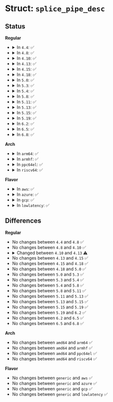 # Struct: <code>splice_pipe_desc</code>

## Status
<b>Regular</b>
<ul>
<li>
<details>
<summary>In <code>4.4</code>: ✅</summary>

```c
struct splice_pipe_desc {
    struct page **pages;
    struct partial_page *partial;
    int nr_pages;
    unsigned int nr_pages_max;
    unsigned int flags;
    const struct pipe_buf_operations *ops;
    void (*spd_release)(struct splice_pipe_desc *, unsigned int);
};
```
</details>
</li>
<li>
<details>
<summary>In <code>4.8</code>: ✅</summary>

```c
struct splice_pipe_desc {
    struct page **pages;
    struct partial_page *partial;
    int nr_pages;
    unsigned int nr_pages_max;
    unsigned int flags;
    const struct pipe_buf_operations *ops;
    void (*spd_release)(struct splice_pipe_desc *, unsigned int);
};
```
</details>
</li>
<li>
<details>
<summary>In <code>4.10</code>: ✅</summary>

```c
struct splice_pipe_desc {
    struct page **pages;
    struct partial_page *partial;
    int nr_pages;
    unsigned int nr_pages_max;
    unsigned int flags;
    const struct pipe_buf_operations *ops;
    void (*spd_release)(struct splice_pipe_desc *, unsigned int);
};
```
</details>
</li>
<li>
<details>
<summary>In <code>4.13</code>: ✅</summary>

```c
struct splice_pipe_desc {
    struct page **pages;
    struct partial_page *partial;
    int nr_pages;
    unsigned int nr_pages_max;
    const struct pipe_buf_operations *ops;
    void (*spd_release)(struct splice_pipe_desc *, unsigned int);
};
```
</details>
</li>
<li>
<details>
<summary>In <code>4.15</code>: ✅</summary>

```c
struct splice_pipe_desc {
    struct page **pages;
    struct partial_page *partial;
    int nr_pages;
    unsigned int nr_pages_max;
    const struct pipe_buf_operations *ops;
    void (*spd_release)(struct splice_pipe_desc *, unsigned int);
};
```
</details>
</li>
<li>
<details>
<summary>In <code>4.18</code>: ✅</summary>

```c
struct splice_pipe_desc {
    struct page **pages;
    struct partial_page *partial;
    int nr_pages;
    unsigned int nr_pages_max;
    const struct pipe_buf_operations *ops;
    void (*spd_release)(struct splice_pipe_desc *, unsigned int);
};
```
</details>
</li>
<li>
<details>
<summary>In <code>5.0</code>: ✅</summary>

```c
struct splice_pipe_desc {
    struct page **pages;
    struct partial_page *partial;
    int nr_pages;
    unsigned int nr_pages_max;
    const struct pipe_buf_operations *ops;
    void (*spd_release)(struct splice_pipe_desc *, unsigned int);
};
```
</details>
</li>
<li>
<details>
<summary>In <code>5.3</code>: ✅</summary>

```c
struct splice_pipe_desc {
    struct page **pages;
    struct partial_page *partial;
    int nr_pages;
    unsigned int nr_pages_max;
    const struct pipe_buf_operations *ops;
    void (*spd_release)(struct splice_pipe_desc *, unsigned int);
};
```
</details>
</li>
<li>
<details>
<summary>In <code>5.4</code>: ✅</summary>

```c
struct splice_pipe_desc {
    struct page **pages;
    struct partial_page *partial;
    int nr_pages;
    unsigned int nr_pages_max;
    const struct pipe_buf_operations *ops;
    void (*spd_release)(struct splice_pipe_desc *, unsigned int);
};
```
</details>
</li>
<li>
<details>
<summary>In <code>5.8</code>: ✅</summary>

```c
struct splice_pipe_desc {
    struct page **pages;
    struct partial_page *partial;
    int nr_pages;
    unsigned int nr_pages_max;
    const struct pipe_buf_operations *ops;
    void (*spd_release)(struct splice_pipe_desc *, unsigned int);
};
```
</details>
</li>
<li>
<details>
<summary>In <code>5.11</code>: ✅</summary>

```c
struct splice_pipe_desc {
    struct page **pages;
    struct partial_page *partial;
    int nr_pages;
    unsigned int nr_pages_max;
    const struct pipe_buf_operations *ops;
    void (*spd_release)(struct splice_pipe_desc *, unsigned int);
};
```
</details>
</li>
<li>
<details>
<summary>In <code>5.13</code>: ✅</summary>

```c
struct splice_pipe_desc {
    struct page **pages;
    struct partial_page *partial;
    int nr_pages;
    unsigned int nr_pages_max;
    const struct pipe_buf_operations *ops;
    void (*spd_release)(struct splice_pipe_desc *, unsigned int);
};
```
</details>
</li>
<li>
<details>
<summary>In <code>5.15</code>: ✅</summary>

```c
struct splice_pipe_desc {
    struct page **pages;
    struct partial_page *partial;
    int nr_pages;
    unsigned int nr_pages_max;
    const struct pipe_buf_operations *ops;
    void (*spd_release)(struct splice_pipe_desc *, unsigned int);
};
```
</details>
</li>
<li>
<details>
<summary>In <code>5.19</code>: ✅</summary>

```c
struct splice_pipe_desc {
    struct page **pages;
    struct partial_page *partial;
    int nr_pages;
    unsigned int nr_pages_max;
    const struct pipe_buf_operations *ops;
    void (*spd_release)(struct splice_pipe_desc *, unsigned int);
};
```
</details>
</li>
<li>
<details>
<summary>In <code>6.2</code>: ✅</summary>

```c
struct splice_pipe_desc {
    struct page **pages;
    struct partial_page *partial;
    int nr_pages;
    unsigned int nr_pages_max;
    const struct pipe_buf_operations *ops;
    void (*spd_release)(struct splice_pipe_desc *, unsigned int);
};
```
</details>
</li>
<li>
<details>
<summary>In <code>6.5</code>: ✅</summary>

```c
struct splice_pipe_desc {
    struct page **pages;
    struct partial_page *partial;
    int nr_pages;
    unsigned int nr_pages_max;
    const struct pipe_buf_operations *ops;
    void (*spd_release)(struct splice_pipe_desc *, unsigned int);
};
```
</details>
</li>
<li>
<details>
<summary>In <code>6.8</code>: ✅</summary>

```c
struct splice_pipe_desc {
    struct page **pages;
    struct partial_page *partial;
    int nr_pages;
    unsigned int nr_pages_max;
    const struct pipe_buf_operations *ops;
    void (*spd_release)(struct splice_pipe_desc *, unsigned int);
};
```
</details>
</li>
</ul>
<b>Arch</b>
<ul>
<li>
<details>
<summary>In <code>arm64</code>: ✅</summary>

```c
struct splice_pipe_desc {
    struct page **pages;
    struct partial_page *partial;
    int nr_pages;
    unsigned int nr_pages_max;
    const struct pipe_buf_operations *ops;
    void (*spd_release)(struct splice_pipe_desc *, unsigned int);
};
```
</details>
</li>
<li>
<details>
<summary>In <code>armhf</code>: ✅</summary>

```c
struct splice_pipe_desc {
    struct page **pages;
    struct partial_page *partial;
    int nr_pages;
    unsigned int nr_pages_max;
    const struct pipe_buf_operations *ops;
    void (*spd_release)(struct splice_pipe_desc *, unsigned int);
};
```
</details>
</li>
<li>
<details>
<summary>In <code>ppc64el</code>: ✅</summary>

```c
struct splice_pipe_desc {
    struct page **pages;
    struct partial_page *partial;
    int nr_pages;
    unsigned int nr_pages_max;
    const struct pipe_buf_operations *ops;
    void (*spd_release)(struct splice_pipe_desc *, unsigned int);
};
```
</details>
</li>
<li>
<details>
<summary>In <code>riscv64</code>: ✅</summary>

```c
struct splice_pipe_desc {
    struct page **pages;
    struct partial_page *partial;
    int nr_pages;
    unsigned int nr_pages_max;
    const struct pipe_buf_operations *ops;
    void (*spd_release)(struct splice_pipe_desc *, unsigned int);
};
```
</details>
</li>
</ul>
<b>Flavor</b>
<ul>
<li>
<details>
<summary>In <code>aws</code>: ✅</summary>

```c
struct splice_pipe_desc {
    struct page **pages;
    struct partial_page *partial;
    int nr_pages;
    unsigned int nr_pages_max;
    const struct pipe_buf_operations *ops;
    void (*spd_release)(struct splice_pipe_desc *, unsigned int);
};
```
</details>
</li>
<li>
<details>
<summary>In <code>azure</code>: ✅</summary>

```c
struct splice_pipe_desc {
    struct page **pages;
    struct partial_page *partial;
    int nr_pages;
    unsigned int nr_pages_max;
    const struct pipe_buf_operations *ops;
    void (*spd_release)(struct splice_pipe_desc *, unsigned int);
};
```
</details>
</li>
<li>
<details>
<summary>In <code>gcp</code>: ✅</summary>

```c
struct splice_pipe_desc {
    struct page **pages;
    struct partial_page *partial;
    int nr_pages;
    unsigned int nr_pages_max;
    const struct pipe_buf_operations *ops;
    void (*spd_release)(struct splice_pipe_desc *, unsigned int);
};
```
</details>
</li>
<li>
<details>
<summary>In <code>lowlatency</code>: ✅</summary>

```c
struct splice_pipe_desc {
    struct page **pages;
    struct partial_page *partial;
    int nr_pages;
    unsigned int nr_pages_max;
    const struct pipe_buf_operations *ops;
    void (*spd_release)(struct splice_pipe_desc *, unsigned int);
};
```
</details>
</li>
</ul>

## Differences
<b>Regular</b>
<ul>
<li>
No changes between <code>4.4</code> and <code>4.8</code> ✅
</li>
<li>
No changes between <code>4.8</code> and <code>4.10</code> ✅
</li>
<li>
<details>
<summary>Changed between <code>4.10</code> and <code>4.13</code> ⚠️</summary>
<ul>
<li>
<b>Field removed. </b>
<code>unsigned int flags</code>
</li>
</ul>
</details>
</li>
<li>
No changes between <code>4.13</code> and <code>4.15</code> ✅
</li>
<li>
No changes between <code>4.15</code> and <code>4.18</code> ✅
</li>
<li>
No changes between <code>4.18</code> and <code>5.0</code> ✅
</li>
<li>
No changes between <code>5.0</code> and <code>5.3</code> ✅
</li>
<li>
No changes between <code>5.3</code> and <code>5.4</code> ✅
</li>
<li>
No changes between <code>5.4</code> and <code>5.8</code> ✅
</li>
<li>
No changes between <code>5.8</code> and <code>5.11</code> ✅
</li>
<li>
No changes between <code>5.11</code> and <code>5.13</code> ✅
</li>
<li>
No changes between <code>5.13</code> and <code>5.15</code> ✅
</li>
<li>
No changes between <code>5.15</code> and <code>5.19</code> ✅
</li>
<li>
No changes between <code>5.19</code> and <code>6.2</code> ✅
</li>
<li>
No changes between <code>6.2</code> and <code>6.5</code> ✅
</li>
<li>
No changes between <code>6.5</code> and <code>6.8</code> ✅
</li>
</ul>
<b>Arch</b>
<ul>
<li>
No changes between <code>amd64</code> and <code>arm64</code> ✅
</li>
<li>
No changes between <code>amd64</code> and <code>armhf</code> ✅
</li>
<li>
No changes between <code>amd64</code> and <code>ppc64el</code> ✅
</li>
<li>
No changes between <code>amd64</code> and <code>riscv64</code> ✅
</li>
</ul>
<b>Flavor</b>
<ul>
<li>
No changes between <code>generic</code> and <code>aws</code> ✅
</li>
<li>
No changes between <code>generic</code> and <code>azure</code> ✅
</li>
<li>
No changes between <code>generic</code> and <code>gcp</code> ✅
</li>
<li>
No changes between <code>generic</code> and <code>lowlatency</code> ✅
</li>
</ul>
